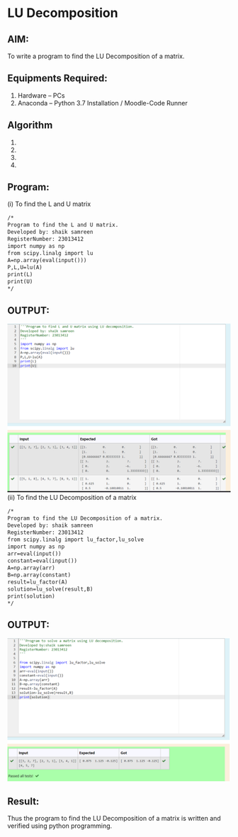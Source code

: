 # LU Decomposition 

## AIM:
To write a program to find the LU Decomposition of a matrix.

## Equipments Required:
1. Hardware – PCs
2. Anaconda – Python 3.7 Installation / Moodle-Code Runner

## Algorithm
1. 
2. 
3. 
4. 

## Program:
(i) To find the L and U matrix
```
/*
Program to find the L and U matrix.
Developed by: shaik samreen
RegisterNumber: 23013412
import numpy as np
from scipy.linalg import lu
A=np.array(eval(input()))
P,L,U=lu(A)
print(L)
print(U)
*/
```
## OUTPUT:
![output](./find_lu.png)
(ii) To find the LU Decomposition of a matrix
```
/*
Program to find the LU Decomposition of a matrix.
Developed by: shaik samreen
RegisterNumber: 23013412
from scipy.linalg import lu_factor,lu_solve 
import numpy as np
arr=eval(input())
constant=eval(input())
A=np.array(arr)
B=np.array(constant)
result=lu_factor(A)
solution=lu_solve(result,B)
print(solution)
*/
```
## OUTPUT:
![output](./solve_lu.png)


## Result:
Thus the program to find the LU Decomposition of a matrix is written and verified using python programming.

